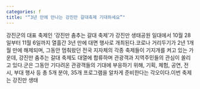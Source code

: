 ```yaml
---
categories: f
title: "“3년 만에 만나는 강진만 갈대축제 기대하세요”"
---
```

강진군의 대표 축제인 ‘강진만 춤추는 갈대 축제’가 강진만 생태공원 일대에서 10월 28일부터 11월 6일까지 열흘간 3년 만에 대면 행사로 개최된다.코로나 거리두기가 2년 1개월 만에 해제되며, 그동안 멈춰왔던 전국 지자체의 각종 축제들이 기지개를 켜고 있는 가운데, 강진만 춤추는 갈대 축제도 대열에 합류하며 관광객과 지역주민들의 관심이 쏠리고 있다.군은 그동안 기다려온 관광객들의 기대에 부응하기 위해, 기획, 체험, 공연, 전시, 부대 행사 등 총 5개 분야, 35개 프로그램을 알차게 준비한다는 각오이다.이번 축제는 강진만 생태
